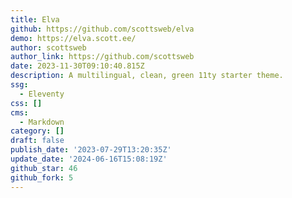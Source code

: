 ```yaml
---
title: Elva
github: https://github.com/scottsweb/elva
demo: https://elva.scott.ee/
author: scottsweb
author_link: https://github.com/scottsweb
date: 2023-11-30T09:10:40.815Z
description: A multilingual, clean, green 11ty starter theme.
ssg:
  - Eleventy
css: []
cms:
  - Markdown
category: []
draft: false
publish_date: '2023-07-29T13:20:35Z'
update_date: '2024-06-16T15:08:19Z'
github_star: 46
github_fork: 5
---
```

